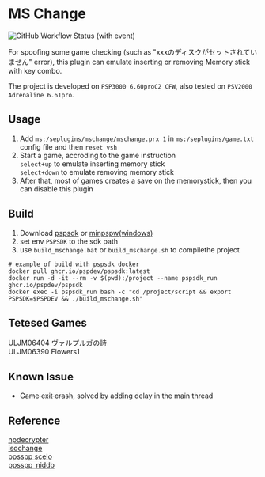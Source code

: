 # MS Change  

![GitHub Workflow Status (with event)](https://img.shields.io/github/actions/workflow/status/YuriSizuku/psp-MSChange/build_mschange.yml)  

For spoofing some game checking (such as "xxxのディスクがセットされていません" error),  this plugin can emulate inserting or removing Memory stick with key combo.  

The project is developed on `PSP3000 6.60proC2 CFW`, also tested on `PSV2000 Adrenaline 6.61pro`.  

## Usage  

1. Add `ms:/seplugins/mschange/mschange.prx 1` in `ms:/seplugins/game.txt` config file and then `reset vsh`
2. Start a game, accroding to the game instruction  
   `select+up` to emulate inserting memory stick  
   `select+down` to emulate removing memory stick  
3. After that, most of games creates a save on the memorystick, then you can disable this plugin

## Build

1. Download [pspsdk](https://github.com/pspdev/pspsdk) or [minpspw(windows)](https://sourceforge.net/projects/minpspw/)  
2. set env `PSPSDK` to the sdk path  
3. use `build_mschange.bat` or `build_mschange.sh` to compilethe project

``` shell
# example of build with pspsdk docker
docker pull ghcr.io/pspdev/pspsdk:latest
docker run -d -it --rm -v $(pwd):/project --name pspsdk_run ghcr.io/pspdev/pspsdk
docker exec -i pspsdk_run bash -c "cd /project/script && export PSPSDK=$PSPDEV && ./build_mschange.sh"
```

## Tetesed Games  

ULJM06404 ヴァルプルガの詩  
ULJM06390 Flowers1  

## Known Issue

* ~~Game exit crash~~, solved by adding delay in the main thread

## Reference  

[npdecrypter](https://github.com/codestation/npdecrypter)  
[isochange](https://www.gamebrew.org/wiki/ISOchange_PSP)  
[ppsspp sceIo](https://github.com/hrydgard/ppsspp/blob/60402909f8bf1e2f04a9aec5e81ae82a3e21aee3/Core/HLE/sceIo.cpp#L1884)  
[ppsspp_niddb](https://github.com/pspdev/psp-ghidra-scripts/blob/master/ppsspp_niddb.xml)  

